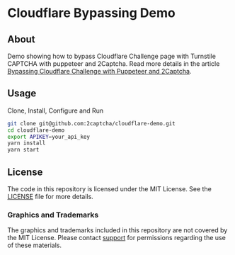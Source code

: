 # Cloudflare Bypassing Demo

## About

Demo showing how to bypass Cloudflare Challenge page with Turnstile CAPTCHA with puppeteer and 2Captcha. Read more details in the article [Bypassing Cloudflare Challenge with Puppeteer and 2Captcha](https://2captcha.com/blog/bypassing-cloudflare-challenge-with-puppeteer-and-2captcha).

## Usage

Clone, Install, Configure and Run

```bash
git clone git@github.com:2captcha/cloudflare-demo.git
cd cloudflare-demo
export APIKEY=your_api_key
yarn install
yarn start
```

## License

The code in this repository is licensed under the MIT License. See the [LICENSE](./LICENSE) file for more details.

### Graphics and Trademarks

The graphics and trademarks included in this repository are not covered by the MIT License. Please contact <a href="mailto:support@2captcha.com">support</a> for permissions regarding the use of these materials.